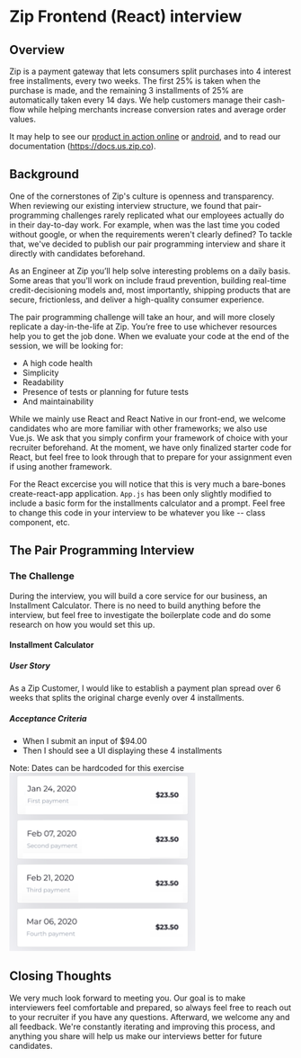 # Zip Frontend (React) interview

## Overview

Zip is a payment gateway that lets consumers split purchases into 4 interest free installments, every two weeks. The first 25% is taken when the purchase is made, and the remaining 3 installments of 25% are automatically taken every 14 days. We help customers manage their cash-flow while helping merchants increase conversion rates and average order values.

It may help to see our [product in action online](https://www.newegg.com/black-red-blue-nintendo-hadskabaa-switch-console-with-neon-blue-and-neon-red-joy-con/p/N82E16878190842oots) or [android](https://play.google.com/store/apps/details?id=com.quadpay.quadpay&hl=en_US), and to read our documentation (https://docs.us.zip.co).

## Background

One of the cornerstones of Zip's culture is openness and transparency. When reviewing our existing interview structure, we found that pair-programming challenges rarely replicated what our employees actually do in their day-to-day work. For example, when was the last time you coded without google, or when the requirements weren't clearly defined? To tackle that, we've decided to publish our pair programming interview and share it directly with candidates beforehand.

As an Engineer at Zip you’ll help solve interesting problems on a daily basis. Some areas that you'll work on include fraud prevention, building real-time credit-decisioning models and, most importantly, shipping products that are secure, frictionless, and deliver a high-quality consumer experience.

The pair programming challenge will take an hour, and will more closely replicate a day-in-the-life at Zip. You’re free to use whichever resources help you to get the job done. When we evaluate your code at the end of the session, we will be looking for: 
- A high code health
- Simplicity
- Readability
- Presence of tests or planning for future tests
- And maintainability

While we mainly use React and React Native in our front-end, we welcome candidates who are more familiar with other frameworks; we also use Vue.js. We ask that you simply confirm your framework of choice with your recruiter beforehand. At the moment, we have only finalized starter code for React, but feel free to look through that to prepare for your assignment even if using another framework.

For the React excercise you will notice that this is very much a bare-bones create-react-app application. `App.js` has been only slightly modified to include a basic form for the installments calculator and a prompt. Feel free to change this code in your interview to be whatever you like -- class component, etc.  

## The Pair Programming Interview

### The Challenge

During the interview, you will build a core service for our business, an Installment Calculator. There is no need to build anything before the interview, but feel free to investigate the boilerplate code and do some research on how you would set this up.

#### Installment Calculator
##### User Story

As a Zip Customer, I would like to establish a payment plan spread over 6 weeks that splits the original charge evenly over 4 installments.

##### Acceptance Criteria
- When I submit an input of $94.00
- Then I should see a UI displaying these 4 installments

Note: Dates can be hardcoded for this exercise
![Payments](payments.png?raw=true "Payments")

## Closing Thoughts

We very much look forward to meeting you. Our goal is to make interviewers feel comfortable and prepared, so always feel free to reach out to your recruiter if you have any questions. Afterward, we welcome any and all feedback. We're constantly iterating and improving this process, and anything you share will help us make our interviews better for future candidates.
